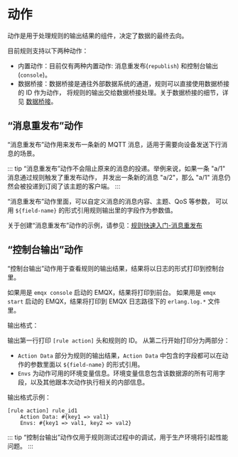 # 动作

动作是用于处理规则的输出结果的组件，决定了数据的最终去向。

目前规则支持以下两种动作：

- 内置动作：目前仅有两种内置动作: 消息重发布(`republish`) 和控制台输出(`console`)。
- 数据桥接：数据桥接是通往外部数据系统的通道，规则可以直接使用数据桥接的 ID 作为动作，
将规则的输出交给数据桥接处理。关于数据桥接的细节，详见 [数据桥接](./data-bridges.md)。

## “消息重发布”动作

“消息重发布”动作用来发布一条新的 MQTT 消息，适用于需要向设备发送下行消息的场景。

::: tip
“消息重发布”动作不会阻止原来的消息的投递。举例来说，如果一条 "a/1" 消息通过规则触发了重发布动作，
并发出一条新的消息 "a/2"，那么 "a/1" 消息仍然会被投递到订阅了该主题的客户端。
:::

“消息重发布”动作里面，可以自定义消息的消息内容、主题、QoS 等参数，
可以用 `${field-name}` 的形式引用规则输出里的字段作为参数值。

关于创建“消息重发布”动作的示例，请参见：[规则快速入门-消息重发布](./rule-get-started.md#添加消息重发布动作)

## “控制台输出”动作

“控制台输出”动作用于查看规则的输出结果，结果将以日志的形式打印到控制台里。

如果用是 `emqx console` 启动的 EMQX，结果将打印到前台。
如果用是 `emqx start` 启动的 EMQX，结果将打印到 EMQX 日志路径下的 `erlang.log.*` 文件里。

输出格式：

输出第一行打印 `[rule action]` 头和规则的 ID。
从第二行开始打印分为两部分：

- `Action Data` 部分为规则的输出结果，`Action Data` 中包含的字段都可以在动作的参数里面以
`${field-name}` 的形式引用。
- `Envs` 为动作可用的环境变量信息。环境变量信息包含该数据源的所有可用字段，以及其他跟本次动作执行相关的内部信息。

输出格式示例：
```
[rule action] rule_id1
    Action Data: #{key1 => val1}
    Envs: #{key1 => val1, key2 => val2}
```

::: tip
“控制台输出”动作仅用于规则测试过程中的调试，用于生产环境将引起性能问题。
:::
